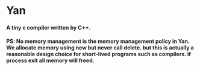 # Yan
#### A tiny c compiler written by C++.
#### PS: No memory management is the memory management policy in Yan. We allocate memory using new but never call delete.  but this is actually a reasonable design choice for short-lived programs such as compilers. if process exit all memory will freed.
